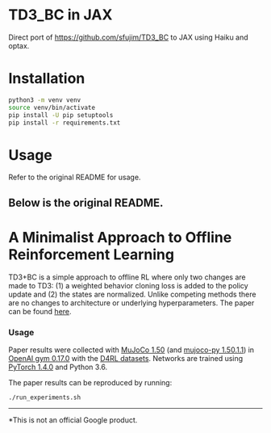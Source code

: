 # TD3_BC in JAX
Direct port of https://github.com/sfujim/TD3_BC to JAX using Haiku and optax.

# Installation
```bash
python3 -m venv venv
source venv/bin/activate
pip install -U pip setuptools
pip install -r requirements.txt
```

# Usage
Refer to the original README for usage.

Below is the original README.
----

# A Minimalist Approach to Offline Reinforcement Learning

TD3+BC is a simple approach to offline RL where only two changes are made to TD3: (1) a weighted behavior cloning loss is added to the policy update and (2) the states are normalized. Unlike competing methods there are no changes to architecture or underlying hyperparameters. The paper can be found [here](https://arxiv.org/abs/2106.06860).

### Usage
Paper results were collected with [MuJoCo 1.50](http://www.mujoco.org/) (and [mujoco-py 1.50.1.1](https://github.com/openai/mujoco-py)) in [OpenAI gym 0.17.0](https://github.com/openai/gym) with the [D4RL datasets](https://github.com/rail-berkeley/d4rl). Networks are trained using [PyTorch 1.4.0](https://github.com/pytorch/pytorch) and Python 3.6.

The paper results can be reproduced by running:
```
./run_experiments.sh
```

---
*This is not an official Google product. 